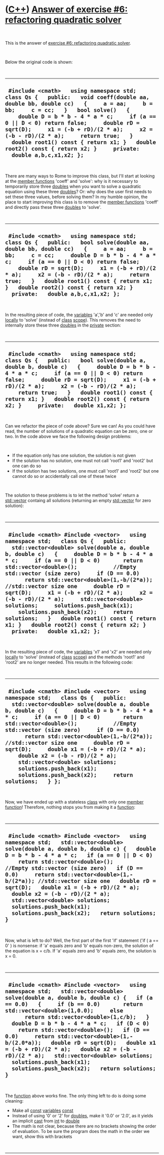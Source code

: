 
 

 

 

 

 

([C++](Cpp.md)) [Answer of exercise \#6: refactoring quadratic solver](CppExerciseRefactoringQuadraticSolverAnswer.md)
========================================================================================================================

 

This is the answer of [exercise \#6: refactoring quadratic
solver](CppExerciseRefactoringQuadraticSolver.md).

 

Below the original code is shown:

 

  ---------------------------------------------------------------------------------------------------------------------------------------------------------------------------------------------------------------------------------------------------------------------------------------------------------------------------------------------------------------------------------------------------------------------------------------------------------------------------------
  ` #include <cmath>   using namespace std;   class Qs {   public:   void coeff(double aa, double bb, double cc)   {     a = aa;     b = bb;     c = cc;   }   bool solve()   {     double D = b * b - 4 * a * c;     if (a == 0 || D < 0) return false;     double rD = sqrt(D);     x1 = (-b + rD)/(2 * a);     x2 = (-b - rD)/(2 * a);     return true;   }   double root1() const { return x1; }   double root2() const { return x2; }     private:   double a,b,c,x1,x2; };`
  ---------------------------------------------------------------------------------------------------------------------------------------------------------------------------------------------------------------------------------------------------------------------------------------------------------------------------------------------------------------------------------------------------------------------------------------------------------------------------------

 

There are many ways to Rome to improve this class, but I'll start at
looking at the [member functions](CppMemberFunction.md) 'coeff' and
'solve': why is it necessary to temporarily store three
[doubles](CppDouble.md) when you want to solve a quadratic equation
using these three [doubles](CppDouble.md)? Or: why does the user first
needs to set these three values, before solving them? In my humble
opinion, the place to start improving this class is to remove the
[member functions](CppMemberFunction.md) 'coeff' and directly pass
these three [doubles](CppDouble.md) to 'solve'.

 

  ----------------------------------------------------------------------------------------------------------------------------------------------------------------------------------------------------------------------------------------------------------------------------------------------------------------------------------------------------------------------------------------------------------------------------------------------------------
  ` #include <cmath>   using namespace std;   class Qs {   public:   bool solve(double aa, double bb, double cc)   {     a = aa;     b = bb;     c = cc;     double D = b * b - 4 * a * c;     if (a == 0 || D < 0) return false;     double rD = sqrt(D);     x1 = (-b + rD)/(2 * a);     x2 = (-b - rD)/(2 * a);     return true;   }   double root1() const { return x1; }   double root2() const { return x2; }     private:   double a,b,c,x1,x2; };`
  ----------------------------------------------------------------------------------------------------------------------------------------------------------------------------------------------------------------------------------------------------------------------------------------------------------------------------------------------------------------------------------------------------------------------------------------------------------

 

In the resulting piece of code, the [variables](CppVariable.md) 'a','b'
and 'c' are needed only [locally](CppLocal.md) to 'solve' (instead of
[class](CppClass.md) [scope](CppScope.md)). This removes the need to
internally store these three [doubles](CppDouble.md) in the
[private](CppPrivate.md) section:

 

  -------------------------------------------------------------------------------------------------------------------------------------------------------------------------------------------------------------------------------------------------------------------------------------------------------------------------------------------------------------------------------------------------------------
  ` #include <cmath>   using namespace std;   class Qs {   public:   bool solve(double a, double b, double c)   {     double D = b * b - 4 * a * c;     if (a == 0 || D < 0) return false;     double rD = sqrt(D);     x1 = (-b + rD)/(2 * a);     x2 = (-b - rD)/(2 * a);     return true;   }   double root1() const { return x1; }   double root2() const { return x2; }     private:   double x1,x2; };`
  -------------------------------------------------------------------------------------------------------------------------------------------------------------------------------------------------------------------------------------------------------------------------------------------------------------------------------------------------------------------------------------------------------------

 

Can we refactor the piece of code above? Sure we can! As you could have
read, the number of solutions of a quadratic equation can be zero, one
or two. In the code above we face the following design problems:

 

-   If the equation only has one solution, the solution is not given
-   If the solution has no solution, one must not call 'root1' and
    'root2' but one can do so
-   If the solution has two solutions, one must call 'root1' and 'root2'
    but one cannot do so or accidentally call one of these twice

 

The solution to these problems is to let the method 'solve' return a
[std::vector](CppStdVector.md) containg all solutions (returning an empty
[std::vector](CppStdVector.md) for zero solution):

 

  -------------------------------------------------------------------------------------------------------------------------------------------------------------------------------------------------------------------------------------------------------------------------------------------------------------------------------------------------------------------------------------------------------------------------------------------------------------------------------------------------------------------------------------------------------------------------------------------------------------------------------------------------------------------------------------------------------
  ` #include <cmath> #include <vector>   using namespace std;   class Qs {   public:   std::vector<double> solve(double a, double b, double c)   {     double D = b * b - 4 * a * c;     if (a == 0 || D < 0)       return std::vector<double>();           //Empty std::vector (size zero)     if (D == 0.0)       return std::vector<double>(1,-b/(2*a)); //std::vector size one     double rD = sqrt(D);     x1 = (-b + rD)/(2 * a);     x2 = (-b - rD)/(2 * a);     std::vector<double> solutions;     solutions.push_back(x1);     solutions.push_back(x2);     return solutions;   }   double root1() const { return x1; }   double root2() const { return x2; }     private:   double x1,x2; };`
  -------------------------------------------------------------------------------------------------------------------------------------------------------------------------------------------------------------------------------------------------------------------------------------------------------------------------------------------------------------------------------------------------------------------------------------------------------------------------------------------------------------------------------------------------------------------------------------------------------------------------------------------------------------------------------------------------------

 

In the resulting piece of code, the [variables](CppVariable.md) 'x1'
and 'x2' are needed only [locally](CppLocal.md) to 'solve' (instead of
[class](CppClass.md) [scope](CppScope.md)) and the methods 'root1' and
'root2' are no longer needed. This results in the following code:

 

  ------------------------------------------------------------------------------------------------------------------------------------------------------------------------------------------------------------------------------------------------------------------------------------------------------------------------------------------------------------------------------------------------------------------------------------------------------------------------------------------------------------------------------------------------------------------------------------------------------------
  ` #include <cmath> #include <vector>   using namespace std;   class Qs {   public:   std::vector<double> solve(double a, double b, double c)   {     double D = b * b - 4 * a * c;     if (a == 0 || D < 0)       return std::vector<double>();           //Empty std::vector (size zero)     if (D == 0.0)       return std::vector<double>(1,-b/(2*a)); //std::vector size one     double rD = sqrt(D);     double x1 = (-b + rD)/(2 * a);     double x2 = (-b - rD)/(2 * a);     std::vector<double> solutions;     solutions.push_back(x1);     solutions.push_back(x2);     return solutions;   } };`
  ------------------------------------------------------------------------------------------------------------------------------------------------------------------------------------------------------------------------------------------------------------------------------------------------------------------------------------------------------------------------------------------------------------------------------------------------------------------------------------------------------------------------------------------------------------------------------------------------------------

 

Now, we have ended up with a stateless [class](CppClass.md) with only
one [member function](CppMemberFunction.md)! Therefore, nothing stops
you from making it a [function](CppFunction.md):

 

  ------------------------------------------------------------------------------------------------------------------------------------------------------------------------------------------------------------------------------------------------------------------------------------------------------------------------------------------------------------------------------------------------------------------------------------------------------------------------------------------------------------------------------------------------------
  ` #include <cmath> #include <vector>   using namespace std;   std::vector<double> solve(double a, double b, double c) {   double D = b * b - 4 * a * c;   if (a == 0 || D < 0)     return std::vector<double>();           //Empty std::vector (size zero)   if (D == 0.0)     return std::vector<double>(1,-b/(2*a)); //std::vector size one   double rD = sqrt(D);   double x1 = (-b + rD)/(2 * a);   double x2 = (-b - rD)/(2 * a);   std::vector<double> solutions;   solutions.push_back(x1);   solutions.push_back(x2);   return solutions; }`
  ------------------------------------------------------------------------------------------------------------------------------------------------------------------------------------------------------------------------------------------------------------------------------------------------------------------------------------------------------------------------------------------------------------------------------------------------------------------------------------------------------------------------------------------------------

 

Now, what is left to do? Well, the first part of the first 'if'
statement ('if ( a == 0' ) is nonsense: if 'a' equals zero and 'b'
equals non-zero, the solution of the equation is x = c/b. If 'a' equals
zero and 'b' equals zero, the solution is x = 0.

 

  ------------------------------------------------------------------------------------------------------------------------------------------------------------------------------------------------------------------------------------------------------------------------------------------------------------------------------------------------------------------------------------------------------------------------------------------------------------------------------------------------------------------------------------------------------------------------------------------------------------------
  ` #include <cmath> #include <vector>   using namespace std;   std::vector<double> solve(double a, double b, double c) {   if (a == 0.0)   {     if (b == 0.0)       return std::vector<double>(1,0.0);     else       return std::vector<double>(1,c/b);   }   double D = b * b - 4 * a * c;   if (D < 0)     return std::vector<double>();   if (D == 0.0)     return std::vector<double>(1,-b/(2.0*a));   double rD = sqrt(D);   double x1 = (-b + rD)/(2 * a);   double x2 = (-b - rD)/(2 * a);   std::vector<double> solutions;   solutions.push_back(x1);   solutions.push_back(x2);   return solutions; }`
  ------------------------------------------------------------------------------------------------------------------------------------------------------------------------------------------------------------------------------------------------------------------------------------------------------------------------------------------------------------------------------------------------------------------------------------------------------------------------------------------------------------------------------------------------------------------------------------------------------------------

 

The [function](CppFunction.md) above works fine. The only thing left to
do is doing some cleaning:

-   Make all [const](CppConst.md) [variables](CppVariable.md)
    [const](CppConst.md)
-   Instead of using '0' or '2' for [doubles](CppDouble.md), make it
    '0.0' or '2.0', as it yields an implicit [cast](CppCast.md) from
    [int](CppInt.md) to [double](CppDouble.md)
-   The math is not clear, because there are no brackets showing the
    order of evaluation. To be sure the program does the math in the
    order we want, show this with brackets

 

  --------------------------------------------------------------------------------------------------------------------------------------------------------------------------------------------------------------------------------------------------------------------------------------------------------------------------------------------------------------------------------------------------------------------------------------------------------------------------------------------------------------------------------------------------------------------------------------------------------------------------------------------------------------------------------
  `   #include <cmath> #include <vector>   using namespace std;   const std::vector<double> solve(const double a, const double b, const double c) {   if (a == 0.0)   {     if (b == 0.0)       return std::vector<double>(1,0.0);     else       return std::vector<double>(1,c/b);   }   const double D = (b * b) - (4.0 * a * c);   if (D < 0.0)     return std::vector<double>();   if (D == 0.0)     return std::vector<double>(1,-b/(2.0*a));   const double rD = sqrt(D);   const double x1 = (-b + rD)/(2.0 * a);   const double x2 = (-b - rD)/(2.0 * a);   std::vector<double> solutions;   solutions.push_back(x1);   solutions.push_back(x2);   return solutions; }`
  --------------------------------------------------------------------------------------------------------------------------------------------------------------------------------------------------------------------------------------------------------------------------------------------------------------------------------------------------------------------------------------------------------------------------------------------------------------------------------------------------------------------------------------------------------------------------------------------------------------------------------------------------------------------------------

 

Now we're done.

 

Personally, the only thing I would do, is add some personal tastes to
the function. The code above is fine, the code below is just as good,
but I personally like it better:

 

  ---------------------------------------------------------------------------------------------------------------------------------------------------------------------------------------------------------------------------------------------------------------------------------------------------------------------------------------------------------------------------------------------------------------------------------------------------------------------------------------------------------------------------------------------------------------------------------------------------------------------------------------------------------------------------------------------------------
  ` #include <cmath> #include <vector>   //From http://www.richelbilderbeek.nl/CppSolveQuadratic.htm const std::vector<double> SolveQuadratic(const double a, const double b, const double c) {   if (a == 0.0)   {     if (b == 0.0)       return std::vector<double>(1,0.0);     else       return std::vector<double>(1,c/b);   }   const double d = (b * b) - (4.0 * a * c);   if (d < 0.0)     return std::vector<double>();   if (d == 0.0)     return std::vector<double>(1,-b/(2.0*a));   const double rD = std::sqrt(d);   std::vector<double> solutions;   solutions.reserve(2);   solutions.push_back((-b + rD)/(2.0 * a));   solutions.push_back((-b - rD)/(2.0 * a));   return solutions; }`
  ---------------------------------------------------------------------------------------------------------------------------------------------------------------------------------------------------------------------------------------------------------------------------------------------------------------------------------------------------------------------------------------------------------------------------------------------------------------------------------------------------------------------------------------------------------------------------------------------------------------------------------------------------------------------------------------------------------

 

Of course, I already had the function
[SolveQuadratic](CppSolveQuadratic.md) on my website :-D.

 

About the literature I took the example from \[1\]: it was written in
2001 and therefore written before the [most important C++
books](CppMostImportantCppBooks.md) about [class
design](CppClassDesign.md). The author admitted in the example that the
[class](CppClass.md) indeed could have been written as a
[function](CppFunction.md). Also, the [class](CppClass.md) example was
given before the student knew about [std::vector](CppStdVector.md).

 

But in my humble opinion, it still is an example of bad [class
design](CppClassDesign.md). I would suggest the following
[class](CppClass.md):

 

  -------------------------------------------------------------------------------------------------------------------------------------------------------------------------------------------------------------------------------------------------------------------------------------------------------------------------------------------------------------------------------------------------------------------------------------------------------------------------------------------------------------------------------------------------------------------------------------------------------------------------------------------------------------------------------------------------------------------------------------------------------------------------------------------------------------------------------------------------------------------------------------------------------------------------------------------------------------------------------------------------------------------------------------------------------------------------------------------------------------------------------------------------
  ` #include <cmath> #include <cassert>   struct QuadraticSolver {   QuadraticSolver()     : mNsolutions(0)   {     }   const int Solve(const double a, const double b, const double c)   {     if (a == 0.0)     {       if (b == 0.0)       {         mNsolutions = 1;         mSolution1 = 0.0;         return mNsolutions;       }       else       {         mNsolutions = 1;         mSolution1 = c/b;         return mNsolutions;       }     }     const double d = (b * b) - (4.0 * a * c);     if (d < 0.0)     {       mNsolutions = 0;       return mNsolutions;     }     if (d == 0.0)     {       mNsolutions = 1;       mSolution1 = -b/(2.0*a);       return mNsolutions;     }     const double rD = std::sqrt(d);     mNsolutions = 2;     mSolution1 = (-b + rD)/(2.0 * a);     mSolution2 = (-b - rD)/(2.0 * a);     return mNsolutions;   }     const double GetSolution1() const   {     assert(mNsolutions > 0);     return mSolution1;   }   const double GetSolution2() const   {     assert(mNsolutions > 1);     return mSolution2;   }     private:   int mNsolutions;   double mSolution1;   double mSolution2; };`
  -------------------------------------------------------------------------------------------------------------------------------------------------------------------------------------------------------------------------------------------------------------------------------------------------------------------------------------------------------------------------------------------------------------------------------------------------------------------------------------------------------------------------------------------------------------------------------------------------------------------------------------------------------------------------------------------------------------------------------------------------------------------------------------------------------------------------------------------------------------------------------------------------------------------------------------------------------------------------------------------------------------------------------------------------------------------------------------------------------------------------------------------------

 

 

 

 

 

[References](CppReferences.md)
-------------------------------

 

1.  Leen Ammeraal. C++ (6th edition). 2001. ISBN: 90-395-1935-8.

 

 

 

 

 

 

